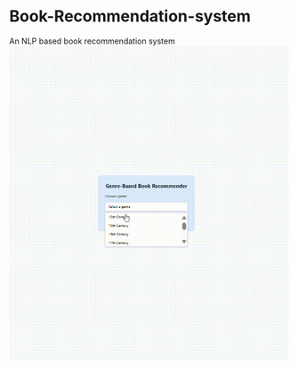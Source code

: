 # Book-Recommendation-system
An NLP based book recommendation system
![Animation Preview](animation5.gif)  

